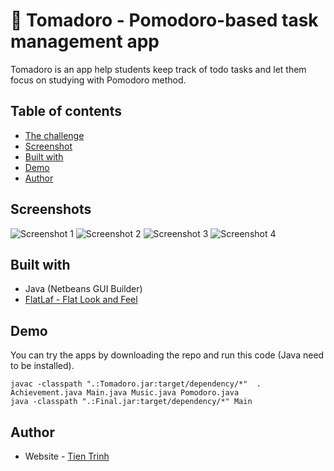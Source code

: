 # 🍅 Tomadoro - Pomodoro-based task management app

Tomadoro is an app help students keep track of todo tasks and let them focus on studying with Pomodoro method.

## Table of contents
- [The challenge](#the-challenge)
- [Screenshot](#screenshot)
- [Built with](#built-with)
- [Demo](#demo)
- [Author](#author)

## Screenshots
![Screenshot 1](./screenshot_1.png)
![Screenshot 2](./screenshot_1.png)
![Screenshot 3](./screenshot_1.png)
![Screenshot 4](./screenshot_1.png)


## Built with

- Java (Netbeans GUI Builder)
- [FlatLaf - Flat Look and Feel](https://www.formdev.com/flatlaf/)


## Demo

You can try the apps by downloading the repo and run this code (Java need to be installed).

```
javac -classpath ".:Tomadoro.jar:target/dependency/*"  . Achievement.java Main.java Music.java Pomodoro.java
java -classpath ".:Final.jar:target/dependency/*" Main
```

## Author

- Website - [Tien Trinh](https://tientrinh.netlify.app/)
